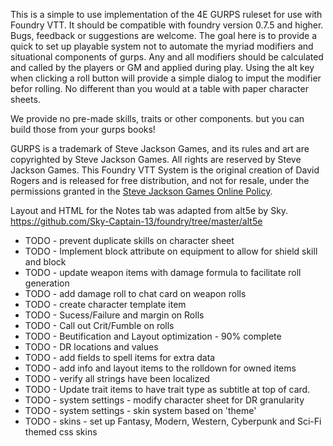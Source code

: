 This is a simple to use implementation of the 4E GURPS ruleset for use with Foundry VTT. It should be compatible with foundry version 0.7.5 and higher.  Bugs, feedback or suggestions are welcome. The goal here is to provide a quick to set up playable system not to automate the myriad modifiers and situational components of gurps.  Any and all modifiers should be calculated and called by the players or GM and applied during play.  Using the alt key when clicking a roll button will provide a simple dialog to imput the modifier befor rolling. No different than you would at a table with paper character sheets.

We provide no pre-made skills, traits or other components.  but you can build those from your gurps books!

GURPS is a trademark of Steve Jackson Games, and its rules and art are copyrighted by Steve Jackson Games. All rights are reserved by Steve Jackson Games. This Foundry VTT System is the original creation of David Rogers and is released for free distribution, and not for resale, under the permissions granted in the <a href="http://www.sjgames.com/general/online_policy.html">Steve Jackson Games Online Policy</a>.

Layout and HTML for the Notes tab was adapted from alt5e by Sky.  
https://github.com/Sky-Captain-13/foundry/tree/master/alt5e

<ul>
<li>TODO - prevent duplicate skills on character sheet </li>
<li>TODO - Implement block attribute on equipment to allow for shield skill and block </li>
<li>TODO - update weapon items with damage formula to facilitate roll generation</li>
<li>TODO - add damage roll to chat card on weapon rolls</li>
<li>TODO - create character template item </li>
<li>TODO - Sucess/Failure and margin on Rolls</li>
<li>TODO - Call out Crit/Fumble on rolls</li>
<li>TODO - Beutification and Layout optimization - 90% complete</li>
<li>TODO - DR locations and values</li>
<li>TODO - add fields to spell items for extra data</li>
<li>TODO - add info and layout items to the rolldown for owned items</li>
<li>TODO - verify all strings have been localized</li>
<li>TODO - Update trait items to have trait type as subtitle at top of card.</li>
<li>TODO - system settings - modify character sheet for DR granularity</li>
<li>TODO - system settings - skin system based on 'theme' </li>
<li>TODO - skins - set up Fantasy, Modern, Western, Cyberpunk and Sci-Fi themed css skins </li>
</ul>


